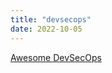 ```yaml
---
title: "devsecops"
date: 2022-10-05
--- 
```

[Awesome DevSecOps](https://github.com/devsecops/awesome-devsecops)  
